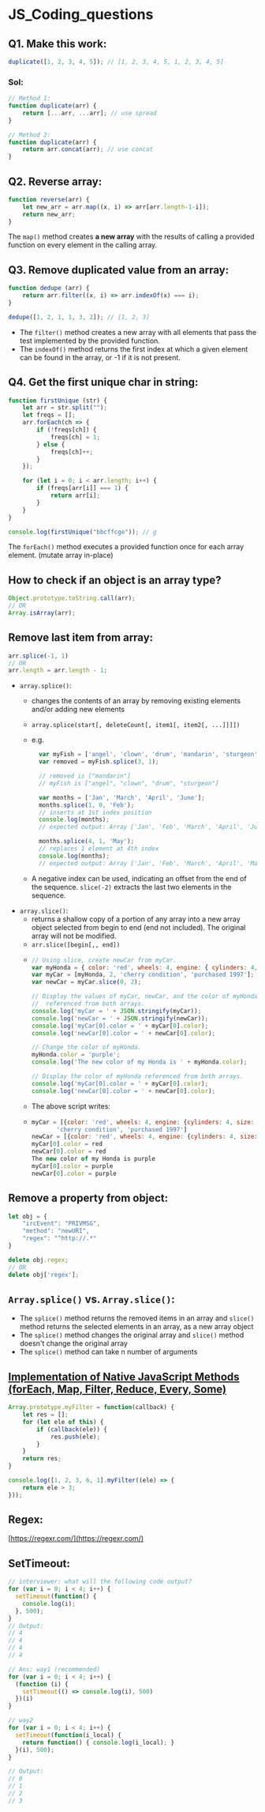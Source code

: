 # JS\_Coding\_questions

## Q1. Make this work:

```javascript
duplicate([1, 2, 3, 4, 5]); // [1, 2, 3, 4, 5, 1, 2, 3, 4, 5]
```

### Sol:

```javascript
// Method 1:
function duplicate(arr) {
    return [...arr, ...arr]; // use spread
}

// Method 2:
function duplicate(arr) {
    return arr.concat(arr); // use concat
}
```

## Q2. Reverse array:

```javascript
function reverse(arr) {
    let new_arr = arr.map((x, i) => arr[arr.length-1-i]);
    return new_arr;
}
```

The `map()` method creates **a new array** with the results of calling a provided function on every element in the calling array.

## Q3. Remove duplicated value from an array:

```javascript
function dedupe (arr) {
    return arr.filter((x, i) => arr.indexOf(x) === i);
}

dedupe([1, 2, 1, 1, 3, 2]); // [1, 2, 3]
```

* The `filter()` method creates a new array with all elements that pass the test implemented by the provided function.
* The `indexOf()` method returns the first index at which a given element can be found in the array, or -1 if it is not present.

## Q4. Get the first unique char in string:

```javascript
function firstUnique (str) {
    let arr = str.split("");
    let freqs = [];
    arr.forEach(ch => {
        if (!freqs[ch]) {
            freqs[ch] = 1;
        } else {
            freqs[ch]++;
        }
    });

    for (let i = 0; i < arr.length; i++) {
        if (freqs[arr[i]] === 1) {
            return arr[i];
        }
    }
}

console.log(firstUnique("bbcffcge")); // g
```

The `forEach()` method executes a provided function once for each array element. \(mutate array in-place\)

## How to check if an object is an array type?

```javascript
Object.prototype.toString.call(arr);
// OR
Array.isArray(arr);
```

## Remove last item from array:

```javascript
arr.splice(-1, 1)
// OR
arr.length = arr.length - 1;
```

* `array.splice()`:
  * changes the contents of an array by removing existing elements and/or adding new elements
  * `array.splice(start[, deleteCount[, item1[, item2[, ...]]]])`
  * e.g.

    ```javascript
      var myFish = ['angel', 'clown', 'drum', 'mandarin', 'sturgeon'];
      var removed = myFish.splice(3, 1);

      // removed is ["mandarin"]
      // myFish is ["angel", "clown", "drum", "sturgeon"]

      var months = ['Jan', 'March', 'April', 'June'];
      months.splice(1, 0, 'Feb');
      // inserts at 1st index position
      console.log(months);
      // expected output: Array ['Jan', 'Feb', 'March', 'April', 'June']

      months.splice(4, 1, 'May');
      // replaces 1 element at 4th index
      console.log(months);
      // expected output: Array ['Jan', 'Feb', 'March', 'April', 'May']
    ```

  * A negative index can be used, indicating an offset from the end of the sequence. `slice(-2)` extracts the last two elements in the sequence.
* `array.slice()`:
  * returns a shallow copy of a portion of any array into a new array object selected from begin to end \(end not included\). The original array will not be modified.
  * `arr.slice([begin[,, end])`
  * ```javascript
    // Using slice, create newCar from myCar.
    var myHonda = { color: 'red', wheels: 4, engine: { cylinders: 4, size: 2.2 } };
    var myCar = [myHonda, 2, 'cherry condition', 'purchased 1997'];
    var newCar = myCar.slice(0, 2);

    // Display the values of myCar, newCar, and the color of myHonda
    //  referenced from both arrays.
    console.log('myCar = ' + JSON.stringify(myCar));
    console.log('newCar = ' + JSON.stringify(newCar));
    console.log('myCar[0].color = ' + myCar[0].color);
    console.log('newCar[0].color = ' + newCar[0].color);

    // Change the color of myHonda.
    myHonda.color = 'purple';
    console.log('The new color of my Honda is ' + myHonda.color);

    // Display the color of myHonda referenced from both arrays.
    console.log('myCar[0].color = ' + myCar[0].color);
    console.log('newCar[0].color = ' + newCar[0].color);
    ```
  * The above script writes:
  * ```javascript
    myCar = [{color: 'red', wheels: 4, engine: {cylinders: 4, size: 2.2}}, 2,
           'cherry condition', 'purchased 1997']
    newCar = [{color: 'red', wheels: 4, engine: {cylinders: 4, size: 2.2}}, 2]
    myCar[0].color = red 
    newCar[0].color = red
    The new color of my Honda is purple
    myCar[0].color = purple
    newCar[0].color = purple
    ```

## Remove a property from object:

```javascript
let obj = {
    "ircEvent": "PRIVMSG",
    "method": "newURI",
    "regex": "^http://.*"
}

delete obj.regex;
// OR
delete obj['regex'];
```

## `Array.splice()` vs. `Array.slice()`:

* The `splice()` method returns the removed items in an array and `slice()` method returns the selected elements in an array, as a new array object
* The `splice()` method changes the original array and `slice()` method doesn't change the original array
* The `splice()` method can take n number of arguments

## [Implementation of Native JavaScript Methods \(forEach, Map, Filter, Reduce, Every, Some\)](https://gist.github.com/alexhawkins/28aaf610a3e76d8b8264)

```javascript
Array.prototype.myFilter = function(callback) {
    let res = [];
    for (let ele of this) {
        if (callback(ele)) {
            res.push(ele);
        }
    }
    return res;
}

console.log([1, 2, 3, 6, 1].myFilter((ele) => {
    return ele > 3;
}));
```

## Regex: 

[https://regexr.com/](https://regexr.com/)

## SetTimeout:

```javascript
// interviewer: what will the following code output?
for (var i = 0; i < 4; i++) {
  setTimeout(function() {
    console.log(i);
  }, 500);
}
// Output:
// 4
// 4
// 4
// 4
```

```javascript
// Ans: way1 (recommended)
for (var i = 0; i < 4; i++) {
  (function (i) {
    setTimeout(() => console.log(i), 500)
  })(i)
}

// way2
for (var i = 0; i < 4; i++) {
  setTimeout(function(i_local) {
    return function() { console.log(i_local); }
  }(i), 500);
}

// Output:
// 0
// 1
// 2
// 3
```



